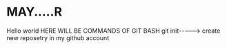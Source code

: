 # MAY.....R
Hello world
HERE WILL BE COMMANDS OF GIT BASH
git init-----> create new reposetry in my github account
